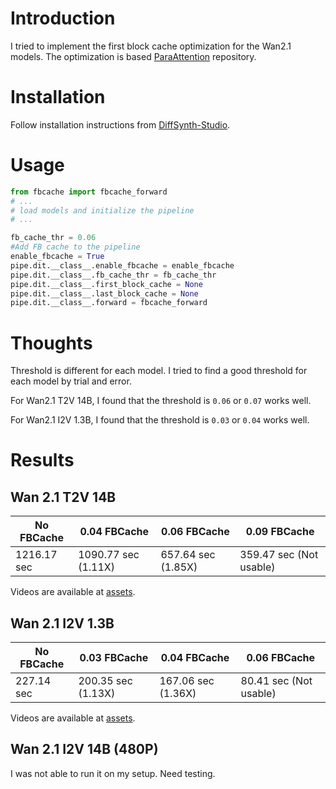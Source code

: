 # Introduction

I tried to implement the first block cache optimization for the Wan2.1 models. The optimization is based [ParaAttention](https://github.com/chengzeyi/ParaAttention) repository.

# Installation

Follow installation instructions from [DiffSynth-Studio](https://github.com/modelscope/DiffSynth-Studio).

# Usage

```python
from fbcache import fbcache_forward
# ...
# load models and initialize the pipeline
# ...

fb_cache_thr = 0.06
#Add FB cache to the pipeline
enable_fbcache = True
pipe.dit.__class__.enable_fbcache = enable_fbcache
pipe.dit.__class__.fb_cache_thr = fb_cache_thr
pipe.dit.__class__.first_block_cache = None
pipe.dit.__class__.last_block_cache = None
pipe.dit.__class__.forward = fbcache_forward
```

# Thoughts

Threshold is different for each model. I tried to find a good threshold for each model by trial and error.

For Wan2.1 T2V 14B, I found that the threshold is `0.06` or `0.07` works well.

For Wan2.1 I2V 1.3B, I found that the threshold is `0.03` or `0.04` works well.

# Results

## Wan 2.1 T2V 14B

| No FBCache | 0.04 FBCache | 0.06 FBCache | 0.09 FBCache |
|---|---|---|---|
| 1216.17 sec | 1090.77 sec (1.11X) | 657.64 sec (1.85X) | 359.47 sec (Not usable) |
Videos are available at [assets](https://github.com/testdummyvt/diffsynth-wan-cache/tree/refs/heads/main/assets).


## Wan 2.1 I2V 1.3B

| No FBCache | 0.03 FBCache | 0.04 FBCache | 0.06 FBCache |
|---|---|---|---|
| 227.14 sec | 200.35 sec (1.13X) | 167.06 sec (1.36X) | 80.41 sec (Not usable) |
Videos are available at [assets](https://github.com/testdummyvt/diffsynth-wan-cache/tree/refs/heads/main/assets).

## Wan 2.1 I2V 14B (480P)

I was not able to run it on my setup. Need testing.
